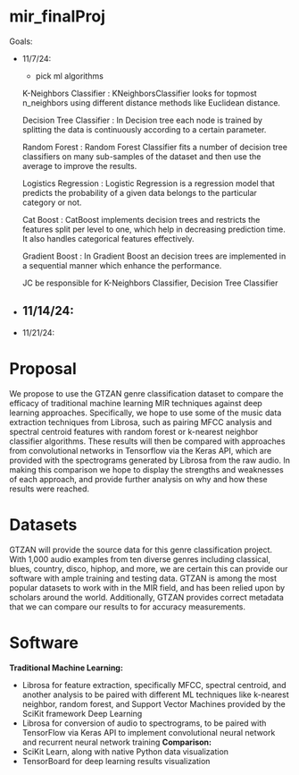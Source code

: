 # mir_finalProj

Goals:
- 11/7/24:
  - pick ml algorithms
  
  K-Neighbors Classifier :  KNeighborsClassifier looks for topmost n_neighbors using different distance methods like Euclidean distance.
  
  Decision Tree Classifier : In Decision tree each node is trained by splitting the data is continuously according to a certain parameter.
  
  Random Forest : Random Forest Classifier fits a number of decision tree classifiers on many sub-samples of the dataset and then use the average to improve the results.
  
  Logistics Regression : Logistic Regression is a regression model that predicts the probability of a given data belongs to the particular category or not.
  
  Cat Boost : CatBoost implements decision trees and restricts the features split per level to one, which help in decreasing prediction time. It also handles categorical features effectively.
  
  Gradient Boost : In Gradient Boost an decision trees are implemented in a sequential manner which enhance the performance.

  
  
  JC be responsible for K-Neighbors Classifier, Decision Tree Classifier


- 11/14/24:
  - 
- 11/21/24:

# Proposal
We propose to use the GTZAN genre classification dataset to compare the efficacy of traditional machine learning MIR techniques against deep learning approaches. Specifically, we hope to use some of the music data extraction techniques from Librosa, such as pairing MFCC analysis and spectral centroid features with random forest or k-nearest neighbor classifier algorithms. These results will then be compared with approaches from convolutional networks in Tensorflow via the Keras API, which are provided with the spectrograms generated by Librosa from the raw audio. In making this comparison we hope to display the strengths and weaknesses of each approach, and provide further analysis on why and how these results were reached.

# Datasets
GTZAN will provide the source data for this genre classification project. With 1,000 audio examples from ten diverse genres including classical, blues, country, disco, hiphop, and more, we are certain this can provide our software with ample training and testing data. GTZAN is among the most popular datasets to work with in the MIR field, and has been relied upon by scholars around the world. Additionally, GTZAN provides correct metadata that we can compare our results to for accuracy measurements.
# Software
**Traditional Machine Learning:**
- Librosa for feature extraction, specifically MFCC, spectral centroid, and another
analysis to be paired with different ML techniques like k-nearest neighbor,
random forest, and Support Vector Machines provided by the SciKit framework Deep Learning
- Librosa for conversion of audio to spectrograms, to be paired with TensorFlow via Keras API to implement convolutional neural network and recurrent neural network training
**Comparison:**
- SciKit Learn, along with native Python data visualization
- TensorBoard for deep learning results visualization
